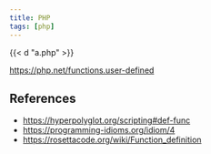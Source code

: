 ```yaml
---
title: PHP
tags: [php]
---
```


{{< d "a.php" >}}

<https://php.net/functions.user-defined>

## References

- <https://hyperpolyglot.org/scripting#def-func>
- <https://programming-idioms.org/idiom/4>
- <https://rosettacode.org/wiki/Function_definition>
